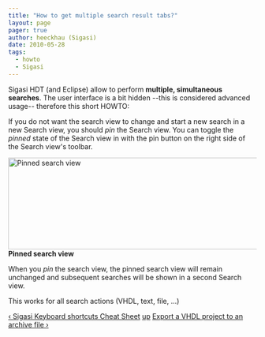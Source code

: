```yaml
---
title: "How to get multiple search result tabs?"
layout: page 
pager: true
author: heeckhau (Sigasi)
date: 2010-05-28
tags: 
  - howto
  - Sigasi
---
```

<div class="content">
<p>Sigasi HDT (and Eclipse) allow to perform <strong>multiple, simultaneous searches</strong>. The user interface is a bit hidden --this is considered advanced usage-- therefore this short HOWTO:</p><p>If you do not want the search view to change and start a new search in a new Search view, you should <em>pin</em> the Search view. You can toggle the <em>pinned</em> state of the Search view in with the pin button on the right side of the Search view's toolbar.</p><p><span class="inline inline-center"><img src="http://www.sigasi.com/sites/www.sigasi.com/files/images/PinSearchView_a.png" alt="Pinned search view" title="Pinned search view" class="image image-_original " width="624" height="186"/><span class="caption"><strong>Pinned search view</strong></span></span></p><p>When you <em>pin</em> the search view, the pinned search view will remain unchanged and subsequent searches will be shown in a second Search view.</p><p>This works for all search actions (VHDL, text, file, ...)</p>  <div id="book-navigation-1518" class="book-navigation">            <div class="page-links clear-block">              <a href="/content/sigasi-keyboard-shortcuts-cheat-sheet" class="page-previous" title="Go to previous page">&#8249; Sigasi Keyboard shortcuts Cheat Sheet</a>                    <a href="/content/sigasi-how" class="page-up" title="Go to parent page">up</a>                    <a href="/content/export-vhdl-project-archive-file" class="page-next" title="Go to next page">Export a VHDL project to an archive file &#8250;</a>          </div>      </div>  </div>

